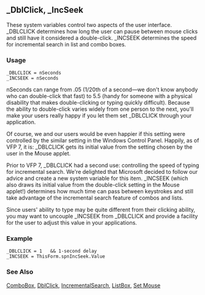 ## _DblClick, _IncSeek

These system variables control two aspects of the user interface. _DBLCLICK determines how long the user can pause between mouse clicks and still have it considered a double-click. _INCSEEK determines the speed for incremental search in list and combo boxes.

### Usage

```foxpro
_DBLCLICK = nSeconds
_INCSEEK = nSeconds
```

nSeconds can range from .05 (1/20th of a second&mdash;we don't know anybody who can double-click that fast) to 5.5 (handy for someone with a physical disability that makes double-clicking or typing quickly difficult). Because the ability to double-click varies widely from one person to the next, you'll make your users really happy if you let them set _DBLCLICK through your application.

Of course, we and our users would be even happier if this setting were controlled by the similar setting in the Windows Control Panel. Happily, as of VFP 7, it is: _DBLCLICK gets its initial value from the setting chosen by the user in the Mouse applet. 

Prior to VFP 7, _DBLCLICK had a second use: controlling the speed of typing for incremental search. We're delighted that Microsoft decided to follow our advice and create a new system variable for this item. _INCSEEK (which also draws its initial value from the double-click setting in the Mouse applet!) determines how much time can pass between keystrokes and still take advantage of the incremental search feature of combos and lists.

Since users' ability to type may be quite different from their clicking ability, you may want to uncouple _INCSEEK from _DBLCLICK and provide a facility for the user to adjust this value in your applications. 

### Example

```foxpro
_DBLCLICK = 1   && 1-second delay
_INCSEEK = ThisForm.spnIncSeek.Value
```
### See Also

[ComboBox](s4g489.md), [DblClick](s4g341.md), [IncrementalSearch](s4g508.md), [ListBox](s4g489.md), [Set Mouse](s4g138.md)